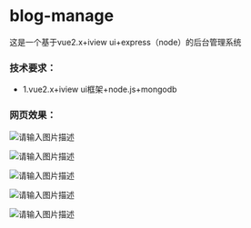# blog-manage
这是一个基于vue2.x+iview ui+express（node）的后台管理系统

### 技术要求：
 - 1.vue2.x+iview ui框架+node.js+mongodb
 
 
 
 
### 网页效果：
![请输入图片描述][2]

  [2]: http://www.maodan.online/blog-image/11.bmp
![请输入图片描述][3]

  [3]: http://www.maodan.online/blog-image/8.bmp
  
![请输入图片描述][4]

  [4]: http://www.maodan.online/blog-image/9.bmp
![请输入图片描述][5]

  [5]: http://www.maodan.online/blog-image/6.bmp
![请输入图片描述][6]

[6]: http://www.maodan.online/blog-image/6.bmp



